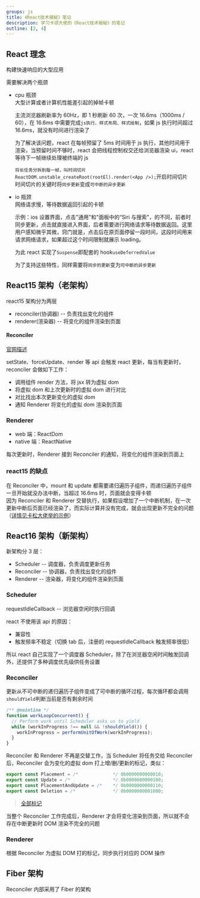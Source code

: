 ```yaml
---
groups: js
title: 《React技术揭秘》笔记
description: 学习卡颂大佬的《React技术揭秘》的笔记
outline: [2, 4]
---
```


## React 理念

构建快速响应的大型应用

需要解决两个瓶颈

- cpu 瓶颈  
  大型计算或者计算机性能差引起的掉帧卡顿

  主流浏览器刷新率为 60Hz，即 1 秒刷新 60 次，一次 16.6ms（1000ms / 60），在 16.6ms 中需要完成`js执行、样式布局、样式绘制`，如果 js 执行时间超过 16.6ms，就没有时间进行渲染了

  为了解决该问题，react 在每帧预留了 5ms 时间用于 js 执行，其他时间用于渲染，当预留时间不够时，react 会把线程控制权交还给浏览器渲染 ui，react 等待下一帧继续处理被终端的 js

  `将长任务分拆到每一帧，叫时间切片`  
  `ReactDOM.unstable_createRoot(rootEl).render(<App />);`开启时间切片  
  时间切片的关键时将`同步更新`变成`可中断的异步更新`

- io 瓶颈  
  网络请求慢，等待数据返回引起的卡顿

  示例：ios 设置界面，点击"通用"和"面板中的“Siri 与搜索"，的不同，前者时同步更新，点击就直接进入界面，后者需要进行网络请求等待数据返回。这里用户感知微乎其微，窍门就是，点击后在原页面停留一段时间，这段时间用来请求网络请求，如果超过这个时间限制就展示 loading。

  为此 react 实现了`Suspense`即配套的 hook`useDeferredValue`

  为了支持这些特性，同样需要将`同步的更新`变为`可中断的异步更新`

## React15 架构（老架构）

react15 架构分为两层

- reconciler(协调器) -- 负责找出变化的组件
- renderer(渲染器) -- 将变化的组件渲染到页面

#### Reconciler

[官网描述](https://zh-hans.legacy.reactjs.org/docs/codebase-overview.html#reconcilers)

setState、forceUpdate、render 等 api 会触发 react 更新，每当有更新时，reconciler 会做如下工作：

- 调用组件 render 方法，将 jsx 转为虚拟 dom
- 将虚拟 dom 和上次更新时的虚拟 dom 进行对比
- 对比找出本次更新变化的虚拟 dom
- 通知 Renderer 将变化的虚拟 dom 渲染到页面

### Renderer

- web 端：ReactDom
- native 端：ReactNative

每次更新时，Renderer 接到 Reconciler 的通知，将变化的组件渲染到页面上

### react15 的缺点

在 Reconciler 中，mount 和 update 都需要递归遍历子组件，而递归遍历子组件一旦开始就没办法中断，当超过 16.6ms 时，页面就会变得卡顿  
因为 Reconciler 和 Renderer 交替执行，如果假设增加了一个中断机制，在一次更新中断后页面已经渲染了，而实际计算并没有完成，就会出现更新不完全的问题（[详情见卡松大佬举的示例](https://react.iamkasong.com/preparation/oldConstructure.html#react15-%E6%9E%B6%E6%9E%84%E7%9A%84%E7%BC%BA%E7%82%B9)）

## React16 架构（新架构）

新架构分 3 层：

- Scheduler -- 调度器，负责调度更新任务
- Reconciler -- 协调器，负责找出变化的组件
- Renderer -- 渲染器，将变化的组件渲染到页面

### Scheduler

requestIdleCallback -- 浏览器空闲时执行回调

react 不使用该 api 的原因：

- 兼容性
- 触发频率不稳定（切换 tab 后，注册的 requestIdleCallback 触发频率很低）

所以 react 自己实现了一个调度器 Scheduler，除了在浏览器空闲时间触发回调外，还提供了多种调度优先级供任务设置

### Reconciler

更新从不可中断的递归遍历子组件变成了可中断的循环过程，每次循环都会调用`shouldYield`判断当前是否有剩余时间

```js
/** @noinline */
function workLoopConcurrent() {
  // Perform work until Scheduler asks us to yield
  while (workInProgress !== null && !shouldYield()) {
    workInProgress = performUnitOfWork(workInProgress);
  }
}
```

Reconciler 和 Renderer 不再是交替工作，当 Scheduler 将任务交给 Reconciler 后，Reconciler 会为变化的虚拟 dom 打上增/删/更新的标记，类似：

```js
export const Placement = /*             */ 0b0000000000010;
export const Update = /*                */ 0b0000000000100;
export const PlacementAndUpdate = /*    */ 0b0000000000110;
export const Deletion = /*              */ 0b0000000001000;
```

> [全部标记](https://github.com/facebook/react/blob/1fb18e22ae66fdb1dc127347e169e73948778e5a/packages/react-reconciler/src/ReactSideEffectTags.js)

当整个 Reconciler 工作完成后，Renderer 才会将变化渲染到页面，所以就不会存在中断更新时 DOM 渲染不完全的问题

### Renderer

根据 Reconciler 为虚拟 DOM 打的标记，同步执行对应的 DOM 操作

## Fiber 架构

Reconciler 内部采用了 Fiber 的架构
